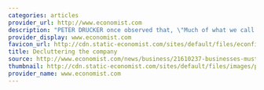 ```yaml
---
categories: articles
provider_url: http://www.economist.com
description: "PETER DRUCKER once observed that, \"Much of what we call management consists of making it difficult for people to work.\" Nine years after the management guru's death, his remark is truer than ever: employees often have to negotiate a mass of clutter-from bulging inboxes to endless meetings and long lists of objectives to box-tick-before they can focus on their real work."
provider_display: www.economist.com
favicon_url: http://cdn.static-economist.com/sites/default/files/econfinal_favicon.ico
title: Decluttering the company
source: http://www.economist.com/news/business/21610237-businesses-must-fight-relentless-battle-against-bureaucracy-decluttering-company
thumbnail: http://cdn.static-economist.com/sites/default/files/images/print-edition/20140802_WBD000_0.jpg
provider_name: www.economist.com
---
```

